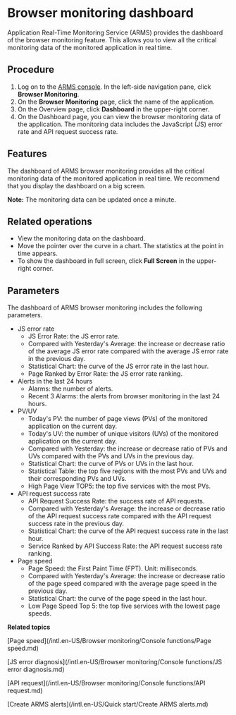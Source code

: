 # Browser monitoring dashboard

Application Real-Time Monitoring Service \(ARMS\) provides the dashboard of the browser monitoring feature. This allows you to view all the critical monitoring data of the monitored application in real time.

## Procedure

1.  Log on to the [ARMS console](https://arms.console.aliyun.com/#/home). In the left-side navigation pane, click **Browser Monitoring**.
2.  On the **Browser Monitoring** page, click the name of the application.
3.  On the Overview page, click **Dashboard** in the upper-right corner.
4.  On the Dashboard page, you can view the browser monitoring data of the application. The monitoring data includes the JavaScript \(JS\) error rate and API request success rate.

## Features

The dashboard of ARMS browser monitoring provides all the critical monitoring data of the monitored application in real time. We recommend that you display the dashboard on a big screen.

**Note:** The monitoring data can be updated once a minute.

## Related operations

-   View the monitoring data on the dashboard.
-   Move the pointer over the curve in a chart. The statistics at the point in time appears.
-   To show the dashboard in full screen, click **Full Screen** in the upper-right corner.

## Parameters

The dashboard of ARMS browser monitoring includes the following parameters.

-   JS error rate
    -   JS Error Rate: the JS error rate.
    -   Compared with Yesterday's Average: the increase or decrease ratio of the average JS error rate compared with the average JS error rate in the previous day.
    -   Statistical Chart: the curve of the JS error rate in the last hour.
    -   Page Ranked by Error Rate: the JS error rate ranking.
-   Alerts in the last 24 hours
    -   Alarms: the number of alerts.
    -   Recent 3 Alarms: the alerts from browser monitoring in the last 24 hours.
-   PV/UV
    -   Today's PV: the number of page views \(PVs\) of the monitored application on the current day.
    -   Today's UV: the number of unique visitors \(UVs\) of the monitored application on the current day.
    -   Compared with Yesterday: the increase or decrease ratio of PVs and UVs compared with the PVs and UVs in the previous day.
    -   Statistical Chart: the curve of PVs or UVs in the last hour.
    -   Statistical Table: the top five regions with the most PVs and UVs and their corresponding PVs and UVs.
    -   High Page View TOP5: the top five services with the most PVs.
-   API request success rate
    -   API Request Success Rate: the success rate of API requests.
    -   Compared with Yesterday's Average: the increase or decrease ratio of the API request success rate compared with the API request success rate in the previous day.
    -   Statistical Chart: the curve of the API request success rate in the last hour.
    -   Service Ranked by API Success Rate: the API request success rate ranking.
-   Page speed
    -   Page Speed: the First Paint Time \(FPT\). Unit: milliseconds.
    -   Compared with Yesterday's Average: the increase or decrease ratio of the page speed compared with the average page speed in the previous day.
    -   Statistical Chart: the curve of the page speed in the last hour.
    -   Low Page Speed Top 5: the top five services with the lowest page speeds.

**Related topics**  


[Page speed](/intl.en-US/Browser monitoring/Console functions/Page speed.md)

[JS error diagnosis](/intl.en-US/Browser monitoring/Console functions/JS error diagnosis.md)

[API request](/intl.en-US/Browser monitoring/Console functions/API request.md)

[Create ARMS alerts](/intl.en-US/Quick start/Create ARMS alerts.md)

